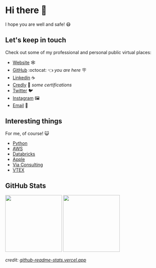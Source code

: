 # Hi there 👋

I hope you are well and safe! 😷

## Let's keep in touch

Check out some of my professional and personal public virtual places:

- [Website](http://mbiemann.com) 🕸️
- [GitHub](https://github.com/mbiemann) :octocat: 👈 *you are here* 🪧
- [Linkedin](https://www.linkedin.com/in/mbiemann) ☕
- [Credly](https://www.credly.com/users/mbiemann) 📇 *some certifications*
- [Twitter](https://twitter.com/mbiemann) 🐦
- [Instagram](https://www.instagram.com/mbiemann) 🖼️
- [Email](mailto:mbiemann@gmail.com) 📧

## Interesting things

For me, of course! 😺

- [Python](Python.md)
- [AWS](AWS.md)
- [Databricks](Databricks.md)
- [Apple](https://www.apple.com)
- [Via Consulting](https://www.viaconsulting.com.br)
- [VTEX](https://www.vtex.com)

## GitHub Stats

<div>
  <img height="180em" src="https://github-readme-stats.vercel.app/api?username=mbiemann&theme=nord&show_icons=true"/>
  <img height="180em" src="https://github-readme-stats.vercel.app/api/top-langs/?username=mbiemann&theme=nord&layout=compact"/>
</div>

*credit: [github-readme-stats.vercel.app](https://github-readme-stats.vercel.app/)*
